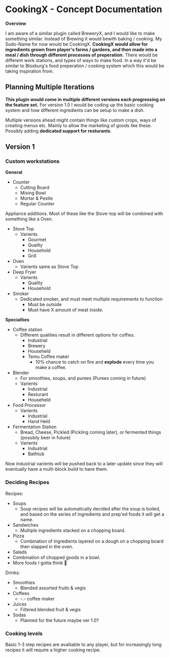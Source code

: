 # CookingX - Concept Documentation

**Overview**

I am aware of a similar plugin called BreweryX, and I would like to make something similar. Instead of Brewing it would bewith baking / cooking. My Sudo-Name for now would be CookingX. **CookingX would allow for ingredients grown from player's farms / gardens, and then made into a meal / dish through different processes of preperation.** There would be different work stations, and types of ways to make food. In a way it'd be similar to Bloxburg's food preperation / cooking system which this would be taking inspiration from.

## Planning Multiple Iterations

**This plugin would come in multiple different versions each progressing on the feature set.** For version 1.0 I would be coding up the basic cooking system and how different ingredients can be setup to make a dish.

Multiple versions ahead might contain things like custom crops, ways of creating menus etc. Mainly to allow the marketing of goods like these. Possibly adding **dedicated support for resturants**.

## Version 1

### **Custom workstations**
**General**

* Counter
    * Cutting Board
    * Mixing Bowl
    * Mortar & Pestle
    * Regular Counter

Appliance additions. Most of these like the Stove-top will be combined with something like a Oven.
* Stove Top
    * Varients
        * Gourmet
        * Quality
        * Household
        * Grill
* Oven
    * Varients same as Stove Top
* Deep Fryer
    * Varients
        * Quality
        * Household
* Smoker
    * Dedicated smoker, and must meet multiple requirements to function
        * Must be outside
        * Must have X amount of meat inside.

**Specialties**

* Coffee station
    * Different qualities result in different options for coffies.
        * Industrial
        * Brewery
        * Househeld
        * Temu Coffee maker
            * 10% chance to catch on fire and **explode** every time you make a coffee.
* Blender
    * For smoothies, soups, and purees (Purees coming in future)
    * Varients
        * Industrial
        * Resturant
        * Househeld
* Food Processor
    * Varients
        * Industrial
        * Hand Held
* Fermentation Station
    * Bread, Cheese, Pickled (Pickling coming later), or fermented things (possibly beer in future)
    * Varients
        * Industrial
        * Bathtub

Now industrial varients will be pushed back to a later update since they will eventually have a multi-block build to have them.

### Deciding Recipes

Recipes:
* Soups
    * Soup recipes will be automatically decided after the soup is boiled, and based on the series of ingredients and prep'ed foods it will get a name.
* Sandwiches
    * Multiple ingredients stacked on a chopping board.
* Pizza
    * Combination of ingredients layered on a dough on a chopping board then slapped in the oven.
* Salads
* Combination of chopped goods in a bowl.
* More foods I gotta think :shrug:

Drinks:
* Smoothies
    * Blended assorted fruits & vegis
* Coffees
    * -.- coffee maker
* Juices
    * Filtered blended fruit & vegis
* Sodas
    * Planned for the future maybe ver 1.0?

### Cooking levels
Basic 1-3 step recipes are availiable to any player, but for increasingly long recipes it will require a higher cooking recipe.